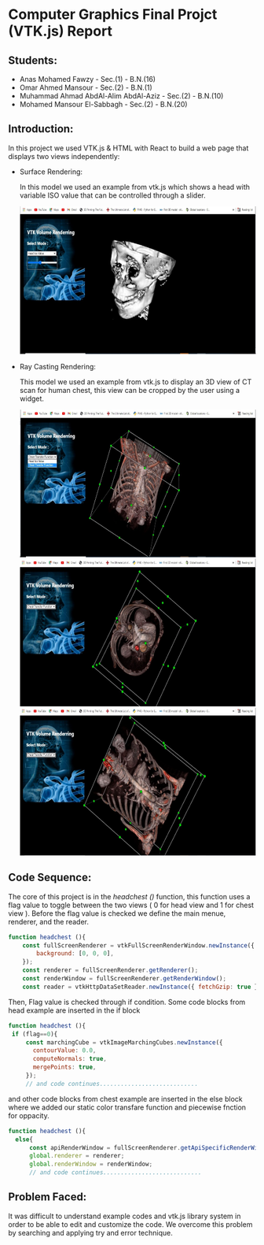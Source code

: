 # Computer Graphics Final Projct (VTK.js) Report

## Students:

- Anas Mohamed Fawzy - Sec.(1) - B.N.(16)
- Omar Ahmed Mansour - Sec.(2) - B.N.(1)
- Muhammad Ahmad AbdAl-Alim AbdAl-Aziz - Sec.(2) - B.N.(10)
- Mohamed Mansour El-Sabbagh - Sec.(2) - B.N.(20)

## Introduction:

In this project we used VTK.js & HTML with React to build a web page that displays two views independently:

- Surface Rendering:

  In this model we used an example from vtk.js which shows a head with variable ISO value that can be controlled through a slider.

    <img src="skull.jpg" alt="Surface Rendering" width="500" height="300">

- Ray Casting Rendering:

  This model we used an example from vtk.js to display an 3D view of CT scan for human chest, this view can be cropped by the user using a widget.

     <img src="chest2.jpg" alt="Ray Casting Rendering" width="500" height="300">
     <img src="chest1.jpg" alt="crop in chest" width="500" height="300">
     <img src="chest3.jpg" alt="another crop" width="500" height="300">

## Code Sequence:

The core of this project is in the _headchest ()_ function, this function uses a flag value to toggle between the two views ( 0 for head view and 1 for chest view ).
Before the flag value is checked we define the main menue, renderer, and the reader.

```javascript
function headchest (){
    const fullScreenRenderer = vtkFullScreenRenderWindow.newInstance({
        background: [0, 0, 0],
    });
    const renderer = fullScreenRenderer.getRenderer();
    const renderWindow = fullScreenRenderer.getRenderWindow();
    const reader = vtkHttpDataSetReader.newInstance({ fetchGzip: true });
```

Then, Flag value is checked through if condition. Some code blocks from head example are inserted in the if block

```javaScript
function headchest (){
 if (flag==0){
     const marchingCube = vtkImageMarchingCubes.newInstance({
       contourValue: 0.0,
       computeNormals: true,
       mergePoints: true,
     });
     // and code continues............................
```

and other code blocks from chest example are inserted in the else block where we added our static color transfare function and piecewise fnction for oppacity.

```javascript
function headchest (){
  else{
      const apiRenderWindow = fullScreenRenderer.getApiSpecificRenderWindow();
      global.renderer = renderer;
      global.renderWindow = renderWindow;
      // and code continues............................
```

## Problem Faced:

It was difficult to understand example codes and vtk.js library system in order to be able to edit and customize the code.
We overcome this problem by searching and applying try and error technique.
